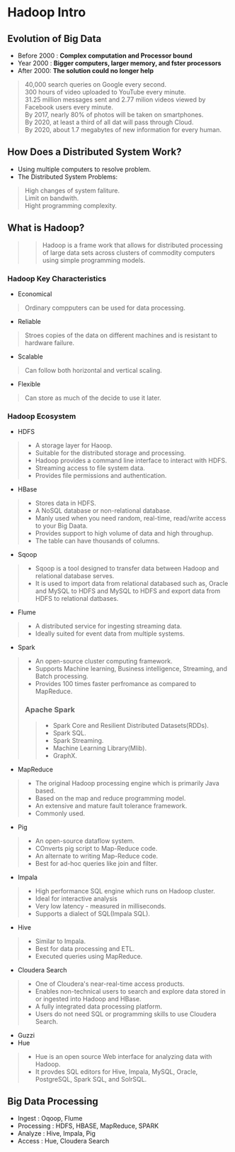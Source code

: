 # Hadoop Intro

## Evolution of Big Data
- Before 2000 : <strong>Complex computation and Processor bound</strong>
- Year 2000 : <strong>Bigger computers, larger memory, and fster processors</strong>
- After 2000: <strong>The solution could no longer help</strong>
> 40,000 search queries on Google every second.<br>
> 300 hours of video uploaded to YouTube every minute.<br>
> 31.25 million messages sent and 2.77 milion videos viewed by Facebook users every minute.<br>
> By 2017, nearly 80% of photos will be taken on smartphones.<br>
> By 2020, at least a third of all dat will pass through Cloud.<br>
> By 2020, about 1.7 megabytes of new information for every human.<br>

## How Does a Distributed System Work?
- Using multiple computers to resolve problem.
- The Distributed System Problems:
> High changes of system faliture.<br>
> Limit on bandwith.<br>
> Hight programming complexity.<br>

## What is Hadoop?
>>Hadoop is a frame work that allows for distributed processing of large data sets across clusters of commodity computers using simple 
programming models.
### Hadoop Key Characteristics
- Economical
> Ordinary compputers can be used for data processing.
- Reliable 
> Stroes copies of the data on different machines and is resistant to hardware failure.
- Scalable
> Can follow both horizontal and vertical scaling.
- Flexible
> Can store as much of the decide to use it later.

### Hadoop Ecosystem
- HDFS
> - A storage layer for Haoop.
> - Suitable for the distributed storage and processing.
> - Hadoop provides a command line interface to interact with HDFS.
> - Streaming access to file system data.
> - Provides file permissions and authentication.
- HBase
> - Stores data in HDFS.
> - A NoSQL database or non-relational database.
> - Manly used when you need random, real-time, read/write access to your Big Daata.
> - Provides support to high volume of data and high throughup.
> - The table can have thousands of columns.
- Sqoop
> - Sqoop is a tool designed to transfer data between Hadoop and relational database serves.
> - It is used to import data from relational databased such as, Oracle and MySQL to HDFS and MySQL to HDFS and export data from HDFS to relational datbases.
- Flume
> - A distributed service for ingesting streaming data.
> - Ideally suited for event data from multiple systems.
- Spark 
> - An open-source cluster computing framework.
> - Supports Machine learning, Business intelligence, Streaming, and Batch processing.
> - Provides 100 times faster perfromance as compared to MapReduce.
> ### Apache Spark
>> - Spark Core and Resilient Distributed Datasets(RDDs).
>> - Spark SQL.
>> - Spark Streaming.
>> - Machine Learning Library(Mlib).
>> - GraphX.
- MapReduce
> - The original Hadoop processing engine which is primarily Java based.
> - Based on the map and reduce programming model.
> - An extensive and mature fault tolerance framework.
> - Commonly used.
- Pig
> - An open-source dataflow system.
> - COnverts pig script to Map-Reduce code.
> - An alternate to writing Map-Reduce code.
> - Best for ad-hoc queries like join and filter.
- Impala
> - High performance SQL engine which runs on Hadoop cluster.
> - Ideal for interactive analysis
> - Very low latency - measured in milliseconds.
> - Supports a dialect of SQL(Impala SQL).
- Hive
> - Similar to Impala.
> - Best for data processing and ETL.
> - Executed queries using MapReduce.
- Cloudera Search
> - One of Cloudera's near-real-time access products.
> - Enables non-technical users to search and explore data stored in or ingested into Hadoop and HBase.
> - A fully integrated data processing platform.
> - Users do not need SQL or programming skills to use Cloudera Search.
- Guzzi
- Hue
> - Hue is an open source Web interface for analyzing data with Hadoop.
> - It provdes SQL editors for Hive, Impala, MySQL, Oracle, PostgreSQL, Spark SQL, and SolrSQL.
## Big Data Processing
- Ingest : Oqoop, Flume
- Processing : HDFS, HBASE, MapReduce, SPARK
- Analyze : Hive, Impala, Pig
- Access : Hue, Cloudera Search




